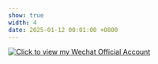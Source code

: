 ```yaml
---
show: true
width: 4
date: 2025-01-12 00:01:00 +0800
---
```

<div>
    <a href="https://mp.weixin.qq.com/s/_WP2pEM43XmL6TJ-xNxCUQ" target="_blank">
        <img data-src="{{ 'assets/images/etc/wechat1.jpg' | relative_url }}" class="lazy w-100 rounded" 
             src="{{ '/assets/images/etc/rednote.jpg' | relative_url }}" 
             data-toggle="tooltip" data-placement="top" title="Click to view my Wechat Official Account">
    </a>
</div>

